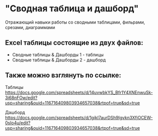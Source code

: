 # "Сводная таблица и дашборд"
Отражающий навыки работы со сводными таблицами, фильрами, срезами, диаграммами

## Excel таблицы состоящие из двух файлов:
  * Сводные таблицы & Дашборды 1 - таблицы
  * Сводные таблицы & Дашборды 2 - дашборд

## Также можно взглянуть по ссылке:
Таблицы https://docs.google.com/spreadsheets/d/14uvwbkYS_Bfr1Y4XNEnwuSk-3i68nFOw/edit?usp=sharing&ouid=116716409803934657038&rtpof=true&sd=true

Дашборд https://docs.google.com/spreadsheets/d/1gikI7aurDSh9Igvkn3XfjOCEW-0sIo4u/edit?usp=sharing&ouid=116716409803934657038&rtpof=true&sd=true
